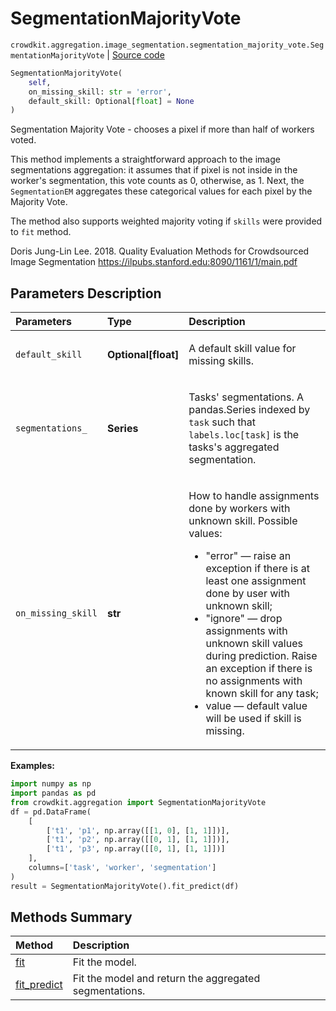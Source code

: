 # SegmentationMajorityVote
`crowdkit.aggregation.image_segmentation.segmentation_majority_vote.SegmentationMajorityVote` | [Source code](https://github.com/Toloka/crowd-kit/blob/v1.1.0.rc4/crowdkit/aggregation/image_segmentation/segmentation_majority_vote.py#L13)

```python
SegmentationMajorityVote(
    self,
    on_missing_skill: str = 'error',
    default_skill: Optional[float] = None
)
```

Segmentation Majority Vote - chooses a pixel if more than half of workers voted.


This method implements a straightforward approach to the image segmentations aggregation:
it assumes that if pixel is not inside in the worker's segmentation, this vote counts
as 0, otherwise, as 1. Next, the `SegmentationEM` aggregates these categorical values
for each pixel by the Majority Vote.

The method also supports weighted majority voting if `skills` were provided to `fit` method.

Doris Jung-Lin Lee. 2018.
Quality Evaluation Methods for Crowdsourced Image Segmentation
<https://ilpubs.stanford.edu:8090/1161/1/main.pdf>

## Parameters Description

| Parameters | Type | Description |
| :----------| :----| :-----------|
`default_skill`|**Optional\[float\]**|<p>A default skill value for missing skills.</p>
`segmentations_`|**Series**|<p>Tasks&#x27; segmentations. A pandas.Series indexed by `task` such that `labels.loc[task]` is the tasks&#x27;s aggregated segmentation.</p>
`on_missing_skill`|**str**|<p>How to handle assignments done by workers with unknown skill. Possible values:</p> <ul> <li>&quot;error&quot; — raise an exception if there is at least one assignment done by user with unknown skill;</li> <li>&quot;ignore&quot; — drop assignments with unknown skill values during prediction. Raise an exception if there is no assignments with known skill for any task;</li> <li>value — default value will be used if skill is missing.</li> </ul>

**Examples:**


```python
import numpy as np
import pandas as pd
from crowdkit.aggregation import SegmentationMajorityVote
df = pd.DataFrame(
    [
        ['t1', 'p1', np.array([[1, 0], [1, 1]])],
        ['t1', 'p2', np.array([[0, 1], [1, 1]])],
        ['t1', 'p3', np.array([[0, 1], [1, 1]])]
    ],
    columns=['task', 'worker', 'segmentation']
)
result = SegmentationMajorityVote().fit_predict(df)
```
## Methods Summary

| Method | Description |
| :------| :-----------|
[fit](crowdkit.aggregation.image_segmentation.segmentation_majority_vote.SegmentationMajorityVote.fit.md)| Fit the model.
[fit_predict](crowdkit.aggregation.image_segmentation.segmentation_majority_vote.SegmentationMajorityVote.fit_predict.md)| Fit the model and return the aggregated segmentations.

